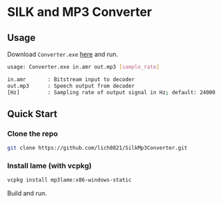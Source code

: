 # SILK and MP3 Converter

## Usage
Download `Converter.exe` [here](https://github.com/lich0821/SilkMp3Converter/releases/latest) and run.

```sh
usage: Converter.exe in.amr out.mp3 [sample_rate]

in.amr       : Bitstream input to decoder
out.mp3      : Speech output from decoder
[Hz]         : Sampling rate of output signal in Hz; default: 24000
```

## Quick Start

### Clone the repo

```sh
git clone https://github.com/lich0821/SilkMp3Converter.git
```

### Install lame (with vcpkg)

```sh
vcpkg install mp3lame:x86-windows-static
```

Build and run.
